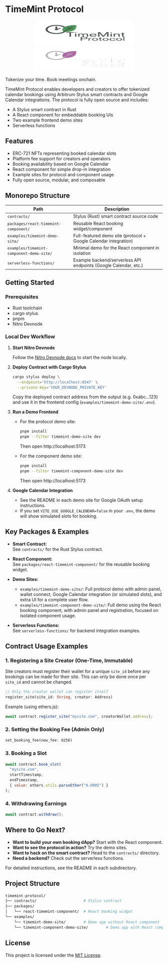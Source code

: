 # TimeMint Protocol

<p align="center">
  <img src="images/logo-light.png#gh-light-mode-only" width="320" height="80" alt="Project Logo"/>
  <img src="images/logo-dark.png#gh-dark-mode-only" width="320" height="80" alt="Project Logo"/>
</p>

Tokenize your time. Book meetings onchain.

TimeMint Protocol enables developers and creators to offer tokenized calendar bookings using Arbitrum Stylus smart contracts and Google Calendar integrations. The protocol is fully open source and includes:
- A Stylus smart contract in Rust
- A React component for embeddable booking UIs
- Two example frontend demo sites
- Serverless functions

## Features

- ERC-721 NFTs representing booked calendar slots
- Platform fee support for creators and operators
- Booking availability based on Google Calendar
- React component for simple drop-in integration
- Example sites for protocol and component usage
- Fully open source, modular, and composable

## Monorepo Structure

| Path                                      | Description                                                        |
|--------------------------------------------|--------------------------------------------------------------------|
| `contracts/`                              | Stylus (Rust) smart contract source code                           |
| `packages/react-timemint-component/`      | Reusable React booking widget/component                            |
| `examples/timemint-demo-site/`            | Full-featured demo site (protocol + Google Calendar integration)   |
| `examples/timemint-component-demo-site/`  | Minimal demo for the React component in isolation                  |
| `serverless-functions/`                   | Example backend/serverless API endpoints (Google Calendar, etc.)   |

## Getting Started

### Prerequisites

- Rust toolchain
- cargo stylus
- pnpm
- Nitro Devnode

### Local Dev Workflow

1. **Start Nitro Devnode**

   Follow the [Nitro Devnode docs](https://docs.arbitrum.io/run-arbitrum-node/run-nitro-dev-node) to start the node locally.

2. **Deploy Contract with Cargo Stylus**

   ```bash
   cargo stylus deploy \
     --endpoint='http://localhost:8547' \
     --private-key='YOUR_DEVNODE_PRIVATE_KEY'
   ```
   Copy the deployed contract address from the output (e.g. 0xabc...123) and use it in the frontend config (`examples/timemint-demo-site/.env`).

3. **Run a Demo Frontend**

   - For the protocol demo site:
     ```bash
     pnpm install
     pnpm --filter timemint-demo-site dev
     ```
     Then open http://localhost:5173

   - For the component demo site:
     ```bash
     pnpm install
     pnpm --filter timemint-component-demo-site dev
     ```
     Then open http://localhost:5173

4. **Google Calendar Integration**

   - See the README in each demo site for Google OAuth setup instructions.
   - If you set `VITE_USE_GOOGLE_CALENDAR=false` in your `.env`, the demo will show simulated slots for booking.

## Key Packages & Examples

- **Smart Contract:**  
  See `contracts/` for the Rust Stylus contract.

- **React Component:**  
  See `packages/react-timemint-component/` for the reusable booking widget.

- **Demo Sites:**  
  - `examples/timemint-demo-site/`: Full protocol demo with admin panel, wallet connect, Google Calendar integration (or simulated slots), and extra UI for a complete user flow.
  - `examples/timemint-component-demo-site/`: Full demo using the React booking component, with admin panel and registration, focused on isolated component usage.

- **Serverless Functions:**  
  See `serverless-functions/` for backend integration examples.

## Contract Usage Examples

### 1. Registering a Site Creator (One-Time, Immutable)

Site creators must register their wallet for a unique `site_id` before any bookings can be made for their site. This can only be done once per `site_id` and cannot be changed.

```rust
// Only the creator wallet can register itself
register_site(site_id: String, creator: Address)
```

Example (using ethers.js):
```js
await contract.register_site("mysite.com", creatorWallet.address);
```

### 2. Setting the Booking Fee (Admin Only)

```rust
set_booking_fee(new_fee: U256)
```

### 3. Booking a Slot

```js
await contract.book_slot(
  "mysite.com",
  startTimestamp,
  endTimestamp,
  { value: ethers.utils.parseEther("0.0005") }
);
```

### 4. Withdrawing Earnings

```js
await contract.withdraw();
```

## Where to Go Next?

- **Want to build your own booking dApp?** Start with the React component.
- **Want to see the protocol in action?** Try the demo sites.
- **Want to hack on the smart contract?** Head to the `contracts/` directory.
- **Need a backend?** Check out the serverless functions.

For detailed instructions, see the README in each subdirectory.

## Project Structure

```bash
timemint-protocol/
├── contracts/                     # Stylus contract
├── packages/
│   └── react-timemint-component/  # React booking widget
└── examples/
    └── timemint-demo-site/        # Demo app without React component
    └── timemint-component-demo-site/        # Demo app with React component
```

## License
This project is licensed under the [MIT License](LICENSE).
